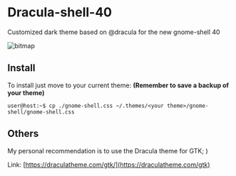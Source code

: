 # Dracula-shell-40
Customized dark theme based on @dracula for the new gnome-shell 40

![bitmap](https://user-images.githubusercontent.com/49128655/113403414-004a5a80-937d-11eb-96c4-d0b60464f03a.png)


## Install

To install just move to your current theme: **(Remember to save a backup of your theme)**

```console
user@host:~$ cp ./gnome-shell.css ~/.themes/<your theme>/gnome-shell/gnome-shell.css
```

## Others

My personal recommendation is to use the Dracula theme for GTK; )

Link: [https://draculatheme.com/gtk/](https://draculatheme.com/gtk)
